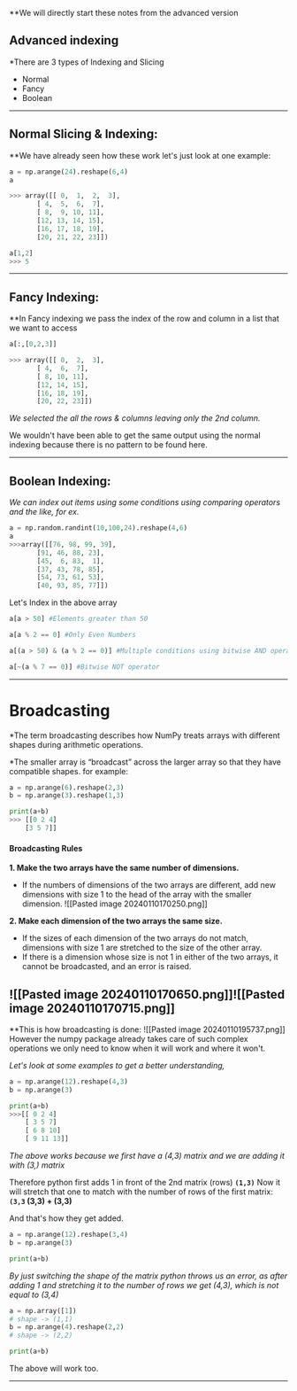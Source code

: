 
**We will directly start these notes from the advanced version

## Advanced indexing

*There are 3 types of Indexing and Slicing
- Normal 
- Fancy 
- Boolean
---
## Normal Slicing & Indexing:

**We have already seen how these work let's just look at one example:
```python
a = np.arange(24).reshape(6,4)
a

>>> array([[ 0,  1,  2,  3],
       [ 4,  5,  6,  7],
       [ 8,  9, 10, 11],
       [12, 13, 14, 15],
       [16, 17, 18, 19],
       [20, 21, 22, 23]])

a[1,2]
>>> 5
```

---
## Fancy Indexing:

**In Fancy indexing we pass the index of the row and column in a list that we want to access
```python
a[:,[0,2,3]]

>>> array([[ 0,  2,  3],
       [ 4,  6,  7],
       [ 8, 10, 11],
       [12, 14, 15],
       [16, 18, 19],
       [20, 22, 23]])
```
*We selected the all the rows & columns leaving only the 2nd column.*

We wouldn't have been able to get the same output using the normal indexing because there is no pattern to be found here.

---
## Boolean Indexing:

*We can index out items using some conditions using comparing operators and the like, for ex.*
```python
a = np.random.randint(10,100,24).reshape(4,6)
a
>>>array([[76, 98, 99, 39],
       [91, 46, 88, 23],
       [45,  6, 83,  1],
       [37, 43, 78, 85],
       [54, 73, 61, 53],
       [40, 93, 85, 77]])
```
Let's Index in the above array
```python
a[a > 50] #Elements greater than 50

a[a % 2 == 0] #Only Even Numbers

a[(a > 50) & (a % 2 == 0)] #Multiple conditions using bitwise AND operator

a[~(a % 7 == 0)] #Bitwise NOT operator
```
---
# Broadcasting
*The term broadcasting describes how NumPy treats arrays with different shapes during arithmetic operations.

*The smaller array is “broadcast” across the larger array so that they have compatible shapes.
for example:
```python
a = np.arange(6).reshape(2,3)
b = np.arange(3).reshape(1,3)

print(a+b)
>>> [[0 2 4] 
	[3 5 7]]
```
#### Broadcasting Rules

**1. Make the two arrays have the same number of dimensions.**  

- If the numbers of dimensions of the two arrays are different, add new dimensions with size 1 to the head of the array with the smaller dimension.
 ![[Pasted image 20240110170250.png]]

**2. Make each dimension of the two arrays the same size.**  

- If the sizes of each dimension of the two arrays do not match, dimensions with size 1 are stretched to the size of the other array.
- If there is a dimension whose size is not 1 in either of the two arrays, it cannot be broadcasted, and an error is raised.

 ![[Pasted image 20240110170650.png]]![[Pasted image 20240110170715.png]]
---
**This is how broadcasting is done:
 ![[Pasted image 20240110195737.png]]
 However the numpy package already takes care of such complex operations we only need to know when it will work and where it won't.

*Let's look at some examples to get a better understanding,*
```python
a = np.arange(12).reshape(4,3)
b = np.arange(3)

print(a+b)
>>>[[ 0 2 4] 
	[ 3 5 7] 
	[ 6 8 10] 
	[ 9 11 13]]
```
*The above works because we first have a (4,3) matrix and we are adding it with (3,) matrix*

Therefore python first adds 1 in front of the 2nd matrix (rows)
**`(1,3)`**
Now it will stretch that one to match with the number of rows of the first matrix:
**`(3,3`
(3,3) + (3,3)**

And that's how they get added.

```python
a = np.arange(12).reshape(3,4)
b = np.arange(3)

print(a+b)
```
*By just switching the shape of the matrix python throws us an error, as after adding 1 and stretching it to the number of rows we get (4,3), which is not equal to (3,4)*

```python
a = np.array([1])
# shape -> (1,1)
b = np.arange(4).reshape(2,2)
# shape -> (2,2)

print(a+b)
```
The above will work too.

---
